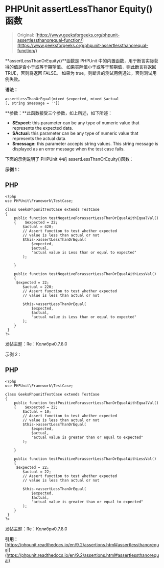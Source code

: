 # PHPUnit assertLessThanor Equity()函数

> Original: [https://www.geeksforgeeks.org/phpunit-assertlessthanorequal-function/](https://www.geeksforgeeks.org/phpunit-assertlessthanorequal-function/)

**assertLessThanOrEquity()**函数是 PHPUnit 中的内置函数，用于断言实际获得的值是否小于或等于期望值。 如果实际值小于或等于预期值，则此断言将返回 TRUE，否则将返回 FALSE。 如果为 true，则断言的测试用例通过，否则测试用例失败。

**语法：**

```
assertLessThanOrEqual(mixed $expected, mixed $actual
[, string $message = ''])

```

**参数：**此函数接受三个参数，如上所述，如下所述：

*   **$Expect:** this parameter can be any type of numeric value that represents the expected data.
*   **$Actual:** this parameter can be any type of numeric value that represents the actual data.
*   **$message:** this parameter accepts string values. This string message is displayed as an error message when the test case fails.

下面的示例说明了 PHPUnit 中的 assertLessThanOrEquity()函数：

**示例 1：**

## PHP

```
<?php 
use PHPUnit\Framework\TestCase; 

class GeeksPhpunitTestCase extends TestCase 
{ 
    public function testNegativeForassertLessThanOrEqualWithEqualVal()
    {    $expected = 22; 
        $actual = 420;
        // Assert function to test whether expected 
        // value is less than actual or not 
        $this->assertLessThanOrEqual( 
            $expected, 
            $actual, 
            "actual value is Less than or equal to expected"
        );

    }

    public function testNegativeForassertLessThanOrEqualWithLessVal()
    {  
     $expected = 22; 
        $actual = 220;
        // Assert function to test whether expected 
        // value is less than actual or not 

        $this->assertLessThanOrEqual( 
            $expected, 
            $actual, 
            "actual value is Less than or equal to expected"
        ); 
    }  
 } 
?> 
```

发帖主题：Re：Колибри0.7.8.0

示例 2：

## PHP

```
<?php 
use PHPUnit\Framework\TestCase; 

class GeeksPhpunitTestCase extends TestCase 
{ 
    public function testPositiveForassertLessThanOrEqualWithEqualVal()
    {    $expected = 22; 
        $actual = 10;
        // Assert function to test whether expected 
        // value is less than actual or not 
        $this->assertLessThanOrEqual( 
            $expected, 
            $actual, 
            "actual value is greater than or equal to expected"
        );

    }

    public function testPositiveForassertLessThanOrEqualWithLessVal()
    {  
     $expected = 22; 
        $actual = 22;
        // Assert function to test whether expected 
        // value is less than actual or not 

        $this->assertLessThanOrEqual( 
            $expected, 
            $actual, 
            "actual value is greater than or equal to expected"
        ); 
    }  
 } 
?> 
```

发帖主题：Re：Колибри0.7.8.0

**引用：**[https://phpunit.readthedocs.io/en/9.2/assertions.html#assertlessthanorequal](https://phpunit.readthedocs.io/en/9.2/assertions.html#assertlessthanorequal)